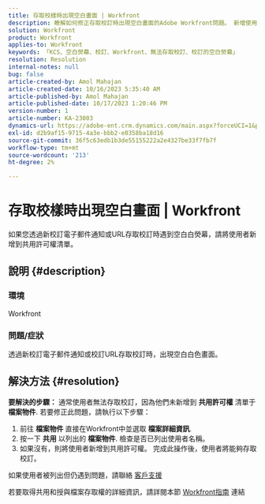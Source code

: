 ```yaml
---
title: 存取校樣時出現空白畫面 | Workfront
description: 瞭解如何修正存取校訂時出現空白畫面的Adobe Workfront問題。 新增使用者至共用許可權清單。
solution: Workfront
product: Workfront
applies-to: Workfront
keywords: 「KCS、空白熒幕、校訂、Workfront、無法存取校訂、校訂的空白熒幕」
resolution: Resolution
internal-notes: null
bug: false
article-created-by: Amol Mahajan
article-created-date: 10/16/2023 5:35:40 AM
article-published-by: Amol Mahajan
article-published-date: 10/17/2023 1:20:46 PM
version-number: 1
article-number: KA-23003
dynamics-url: https://adobe-ent.crm.dynamics.com/main.aspx?forceUCI=1&pagetype=entityrecord&etn=knowledgearticle&id=c774cfd4-e56b-ee11-8df0-6045bd006239
exl-id: d2b9af15-9715-4a3e-bbb2-e0358ba18d16
source-git-commit: 36f5c63edb1b3de55155222a2e4327be33f7fb7f
workflow-type: tm+mt
source-wordcount: '213'
ht-degree: 2%

---
```


# 存取校樣時出現空白畫面 | Workfront


如果您透過新校訂電子郵件通知或URL存取校訂時遇到空白白熒幕，請將使用者新增到共用許可權清單。

## 說明 {#description}


### <b>環境</b>

Workfront



### <b>問題/症狀</b>

透過新校訂電子郵件通知或校訂URL存取校訂時，出現空白白色畫面。


## 解決方法 {#resolution}

<b>要解決的步驟：</b>
通常使用者無法存取校訂，因為他們未新增到 <b>共用許可權</b> 清單于 <b>檔案物件</b>. 若要修正此問題，請執行以下步驟：

1. 前往 <b>檔案物件</b> 直接在Workfront中並選取 <b>檔案詳細資訊</b>.
2. 按一下 <b>共用</b> 以列出的 <b>檔案物件</b>. 檢查是否已列出使用者名稱。
3. 如果沒有，則將使用者新增到共用許可權。 完成此操作後，使用者將能夠存取校訂。




如果使用者被列出但仍遇到問題，請聯絡 [客戶支援](https://experienceleague.adobe.com/docs/workfront/using/basics/tips-tricks-for-basics/contact-customer-support.html)



若要取得共用和授與檔案存取權的詳細資訊，請詳閱本節 [Workfront指南](https://experienceleague.adobe.com/docs/workfront/using/basics/grant-request-object-permissions/document-permissions.html) 連結
